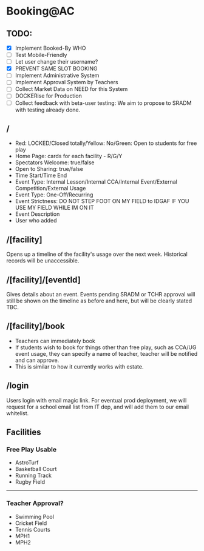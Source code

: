# Booking@AC

## TODO:

- [X] Implement Booked-By WHO
- [ ] Test Mobile-Friendly
- [ ] Let user change their username?
- [X] PREVENT SAME SLOT BOOKING
- [ ] Implement Administrative System
- [ ] Implement Approval System by Teachers
- [ ] Collect Market Data on NEED for this System
- [ ] DOCKERise for Production
- [ ] Collect feedback with beta-user testing: We aim to propose to SRADM with testing already done.

## /

- Red: LOCKED/Closed totally/Yellow: No/Green: Open to students for free play
- Home Page: cards for each facility - R/G/Y
- Spectators Welcome: true/false
- Open to Sharing: true/false
- Time Start/Time End
- Event Type: Internal Lesson/Internal CCA/Internal Event/External Competition/External Usage
- Event Type: One-Off/Recurring
- Event Strictness: DO NOT STEP FOOT ON MY FIELD to IDGAF IF YOU USE MY FIELD WHILE IM ON IT
- Event Description
- User who added

## /[facility]
Opens up a timeline of the facility's usage over the next week. Historical records will be unaccessible.

## /[facility]/[eventId]
Gives details about an event. Events pending SRADM or TCHR approval will still be shown on the timeline as before and here, but will be clearly stated TBC.

## /[facility]/book
- Teachers can immediately book
- If students wish to book for things other than free play, such as CCA/UG event usage, they can specify a name of teacher, teacher will be notified and can approve.
- This is similar to how it currently works with estate.

## /login
Users login with email magic link. For eventual prod deployment, we will request for a school email list from IT dep, and will add them to our email whitelist.

## Facilities

### Free Play Usable
- AstroTurf 
- Basketball Court
- Running Track
- Rugby Field

---
### Teacher Approval?
- Swimming Pool
- Cricket Field
- Tennis Courts
- MPH1
- MPH2